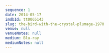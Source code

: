 ```yaml
---
sequence: 1
date: 2014-05-17
imdbId: tt0065143
slug: the-bird-with-the-crystal-plumage-1970
venue: null
venueNotes: null
medium: Blu-ray
mediumNotes: null
---
```


